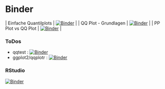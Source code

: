 # Binder

| Einfache Quantilplots | [![Binder](https://mybinder.org/badge_logo.svg)](https://mybinder.org/v2/gh/ml4economics/datavis/HEAD?labpath=jupyter%2F1_einfache_quantilplots.ipynb) |
| QQ Plot - Grundlagen  | [![Binder](https://mybinder.org/badge_logo.svg)](https://mybinder.org/v2/gh/ml4economics/datavis/HEAD?labpath=jupyter%2F2_qqplot_illustrate.ipynb) |
| PP Plot vs QQ Plot    | [![Binder](https://mybinder.org/badge_logo.svg)](https://mybinder.org/v2/gh/ml4economics/datavis/HEAD?labpath=jupyter%2F3_pp_plot_vs_qq_plot.ipynb) |

### ToDos
- qqtest : [![Binder](https://mybinder.org/badge_logo.svg)](https://mybinder.org/v2/gh/ml4economics/datavis/HEAD?labpath=jupyter%2Fqqtest.ipynb)
- ggplot2/qqplotr : [![Binder](https://mybinder.org/badge_logo.svg)](https://mybinder.org/v2/gh/ml4economics/datavis/HEAD?labpath=jupyter%2Fqqplotr.ipynb)

### RStudio
[![Binder](http://mybinder.org/badge_logo.svg)](https://mybinder.org/v2/gh/ml4economics/datavis/HEAD?urlpath=rstudio)
